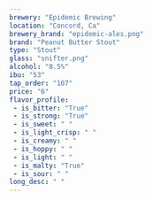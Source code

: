 ```yaml
---
brewery: "Epidemic Brewing"
location: "Concord, Ca"
brewery_brand: "epidemic-ales.png"
brand: "Peanut Butter Stout"
type: "Stout"
glass: "snifter.png"
alcohol: "8.5%"
ibu: "53"
tap_order: "107"
price: "6"
flavor_profile:
 - is_bitter: "True"
 - is_strong: "True"
 - is_sweet: " "
 - is_light_crisp: " "
 - is_creamy: " "
 - is_hoppy: " "
 - is_light: " "
 - is_malty: "True"
 - is_sour: " "
long_desc: " "
---
```

